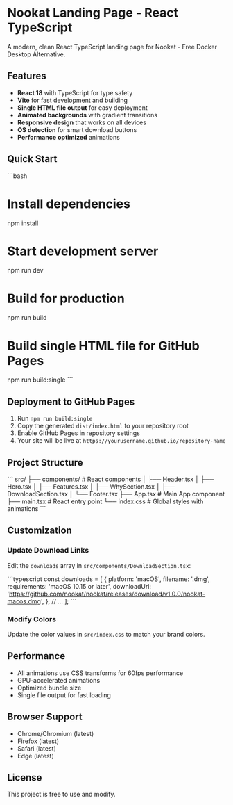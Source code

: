 # Nookat Landing Page - React TypeScript

A modern, clean React TypeScript landing page for Nookat - Free Docker Desktop Alternative.

## Features

- **React 18** with TypeScript for type safety
- **Vite** for fast development and building
- **Single HTML file output** for easy deployment
- **Animated backgrounds** with gradient transitions
- **Responsive design** that works on all devices
- **OS detection** for smart download buttons
- **Performance optimized** animations

## Quick Start

\`\`\`bash
# Install dependencies
npm install

# Start development server
npm run dev

# Build for production
npm run build

# Build single HTML file for GitHub Pages
npm run build:single
\`\`\`

## Deployment to GitHub Pages

1. Run `npm run build:single`
2. Copy the generated `dist/index.html` to your repository root
3. Enable GitHub Pages in repository settings
4. Your site will be live at `https://yourusername.github.io/repository-name`

## Project Structure

\`\`\`
src/
├── components/          # React components
│   ├── Header.tsx
│   ├── Hero.tsx
│   ├── Features.tsx
│   ├── WhySection.tsx
│   ├── DownloadSection.tsx
│   └── Footer.tsx
├── App.tsx             # Main App component
├── main.tsx           # React entry point
└── index.css          # Global styles with animations
\`\`\`

## Customization

### Update Download Links
Edit the `downloads` array in `src/components/DownloadSection.tsx`:

\`\`\`typescript
const downloads = [
  {
    platform: 'macOS',
    filename: '.dmg',
    requirements: 'macOS 10.15 or later',
    downloadUrl: 'https://github.com/nookat/nookat/releases/download/v1.0.0/nookat-macos.dmg',
  },
  // ...
];
\`\`\`

### Modify Colors
Update the color values in `src/index.css` to match your brand colors.

## Performance

- All animations use CSS transforms for 60fps performance
- GPU-accelerated animations
- Optimized bundle size
- Single file output for fast loading

## Browser Support

- Chrome/Chromium (latest)
- Firefox (latest)
- Safari (latest)
- Edge (latest)

## License

This project is free to use and modify.
